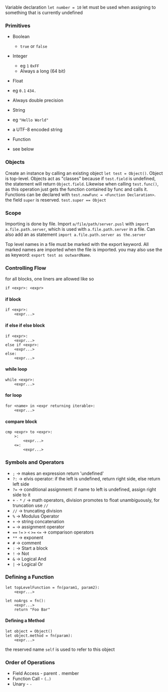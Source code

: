 Variable declaration
`let number = 10`
let must be used when assigning to something that is currently undefined

### Primitives
- Boolean
  - `true` or `false`
- Integer
  - eg `1` `0xFF`
  - Always a long (64 bit)

- Float
 - eg `0.1` `434.`
 - Always double precision

- String
 - eg `"Hello World"`
 - a UTF-8 encoded string

- Function
 - see below

### Objects
Create an instance by calling an existing object
`let test = Object()`.
Object is top-level.
Objects act as "classes" because if `test.field` is undefined, the statement will return `Object.field`.
Likewise when calling `test.func()`, as this operation just gets the function contained by func and calls it.
Functions can be declared with `test.newFunc = <Function Declaration>`. the field `super` is reserved. `test.super == Object`

### Scope
Importing is done by file. Import `a/file/path/server.pusl` with `import a.file.path.server`,
which is used with `a.file.path.server` in a file. Can also add an as statement `import a.file.path.server as the.server`

Top level names in a file must be marked with the export keyword. All marked names are imported when the file is imported.
you may also use the as keyword: `export test as outwardName`.

### Controlling Flow
for all blocks, one liners are allowed like so
```
if <expr>: <expr>
```

#### if block
```
if <expr>:
    <expr...>
```

#### if else if else block
```
if <expr>:
    <expr...>
else if <expr>:
    <expr...>
else:
    <expr...>
```

#### while loop
```
while <expr>:
    <expr...>
```

#### for loop
```
for <name> in <expr returning iterable>:
    <expr...>
```

#### compare block
```
cmp <expr> to <expr>:
    >:
        <expr...>
    <=:
        <expr...>
```

### Symbols and Operators
 - `;` -> makes an expression return 'undefined'
 - `?:` -> elvis operator: if the left is undefined, return right side, else return left side
 - `?=` -> conditional assignment: if name to left is undefined, assign right side to it
 - `+` `-` `*` `/` -> math operators, division promotes to float unambiguously, for truncation use `//`
 - `//` -> truncating division
 - `%` -> Modulus Operator
 - `+` -> string concatenation
 - `=` -> assignment operator
 - `==` `!=` `>` `<` `>=` `<=` -> comparison operators
 - `**` -> exponent
 - `#` -> comment
 - `:` -> Start a block
 - `!` -> Not
 - `&` -> Logical And
 - `|` -> Logical Or

### Defining a Function
```
let topLevelFunction = fn(param1, param2):
    <expr...>

let noArgs = fn():
    <expr...>
    return "Foo Bar"

```

#### Defining a Method

```
let object = Object()
let object.method = fn(param):
    <expr...>
```

the reserved name `self` is used to refer to this object

### Order of Operations
 - Field Access - parent `.` member
 - Function Call - `(`..`)`
 - Unary - `-`